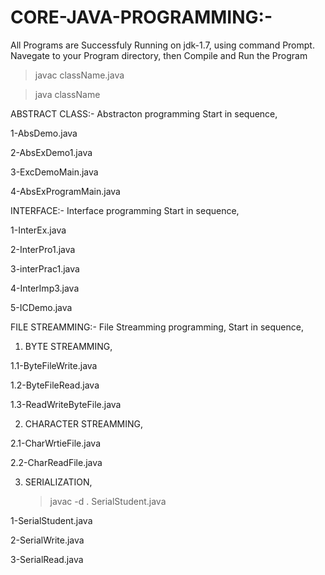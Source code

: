 # CORE-JAVA-PROGRAMMING:- 
All Programs are Successfuly Running on jdk-1.7, using command Prompt. Navegate to your Program directory, then Compile and Run the Program
  
  >javac   className.java
  
  >java   className

ABSTRACT CLASS:-
 Abstracton programming Start in sequence,
 
 1-AbsDemo.java

 2-AbsExDemo1.java

 3-ExcDemoMain.java

 4-AbsExProgramMain.java
 
 
INTERFACE:- 
 Interface programming Start in sequence,
 
 1-InterEx.java
 
 2-InterPro1.java
 
 3-interPrac1.java
 
 4-InterImp3.java 
 
 5-ICDemo.java 
 
 
 FILE STREAMMING:- 
 File Streamming programming, Start in sequence,
 
1. BYTE STREAMMING,
 
  1.1-ByteFileWrite.java
 
  1.2-ByteFileRead.java
 
  1.3-ReadWriteByteFile.java
 
2. CHARACTER STREAMMING,
 
  2.1-CharWrtieFile.java 
 
  2.2-CharReadFile.java 
  
  
 3. SERIALIZATION,
    > javac   -d   .    SerialStudent.java
 
1-SerialStudent.java 
  
2-SerialWrite.java 

3-SerialRead.java
